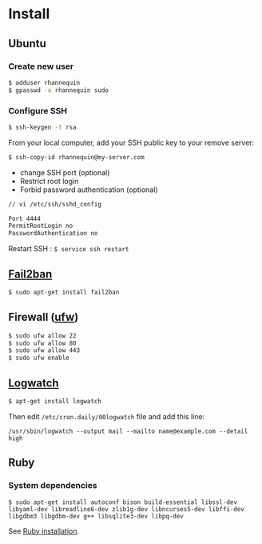 # Install

## Ubuntu

### Create new user

```sh
$ adduser rhannequin
$ gpasswd -a rhannequin sudo
```

### Configure SSH

```sh
$ ssh-keygen -t rsa
```

From your local computer, add your SSH public key to your remove server:

```sh
$ ssh-copy-id rhannequin@my-server.com
```

* change SSH port (optional)
* Restrict root login
* Forbid password authentication (optional)

```sh
// vi /etc/ssh/sshd_config

Port 4444
PermitRootLogin no
PasswordAuthentication no
```

Restart SSH : `$ service ssh restart`

## [Fail2ban](http://doc.ubuntu-fr.org/fail2ban)

```sh
$ sudo apt-get install fail2ban
```

## Firewall ([ufw](http://doc.ubuntu-fr.org/ufw))

```sh
$ sudo ufw allow 22
$ sudo ufw allow 80
$ sudo ufw allow 443
$ sudo ufw enable
```
## [Logwatch](http://doc.ubuntu-fr.org/logwatch)

```sh
$ apt-get install logwatch
```

Then edit `/etc/cron.daily/00logwatch` file and add this line:

```
/usr/sbin/logwatch --output mail --mailto name@example.com --detail high
```

## Ruby

### System dependencies

```
$ sudo apt-get install autoconf bison build-essential libssl-dev libyaml-dev libreadline6-dev zlib1g-dev libncurses5-dev libffi-dev libgdbm3 libgdbm-dev g++ libsqlite3-dev libpq-dev
```

See [Ruby installation](https://github.com/rhannequin/upgrade-ubuntu#ruby).
